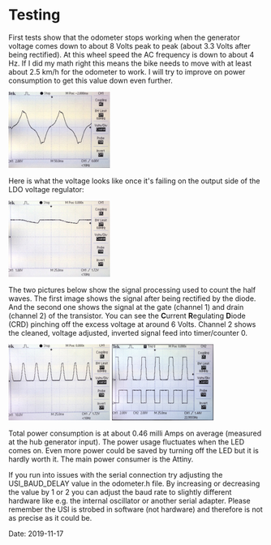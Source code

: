 # Testing

First tests show that the odometer stops working when the generator voltage comes down to about 8 Volts peak to peak (about 3.3 Volts after being rectified). At this wheel speed the AC frequency is down to about 4 Hz. If I did my math right this means the bike needs to move with at least about 2.5 km/h for the odometer to work. I will try to improve on power consumption to get this value down even further.

<img src="images/hub-generator-slow.jpeg" width="200">

Here is what the voltage looks like once it's failing on the output side of the LDO voltage regulator:

<img src="images/power_starts_failing.jpeg" width="200">

The two pictures below show the signal processing used to count the half waves. The first image shows the signal after being rectified by the diode. And the second one shows the signal at the gate (channel 1) and drain (channel 2) of the transistor. You can see the **C**urrent **R**egulating **D**iode (CRD) pinching off the excess voltage at around 6 Volts. Channel 2 shows the cleaned, voltage adjusted, inverted signal feed into timer/counter 0.

<img src="images/signal_half_waves.jpeg" width="200">

<img src="images/signal_after_transistor.jpeg" width="200">

Total power consumption is at about 0.46 milli Amps on average (measured at the hub generator input). The power usage fluctuates when the LED comes on. Even more power could be saved by turning off the LED but it is hardly worth it. The main power consumer is the Attiny.

If you run into issues with the serial connection try adjusting the USI_BAUD_DELAY value in the odometer.h file. By increasing or decreasing the value by 1 or 2 you can adjust the baud rate to slightly different hardware like e.g. the internal oscillator or another serial adapter. Please remember the USI is strobed in software (not hardware) and therefore is not as precise as it could be.

Date: 2019-11-17
